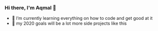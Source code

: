 ### Hi there, I'm Aqmal 👋
- 🌱 I’m currently learning everything on how to code and get good at it
- 🔭 my 2020 goals will be a lot more side projects like this

